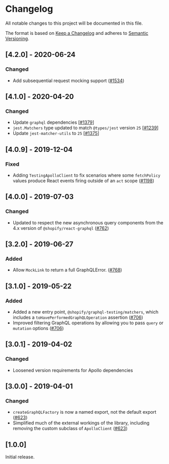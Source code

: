 # Changelog

All notable changes to this project will be documented in this file.

The format is based on [Keep a Changelog](http://keepachangelog.com/en/1.0.0/)
and adheres to [Semantic Versioning](http://semver.org/spec/v2.0.0.html).

<!-- ## [Unreleased] -->

## [4.2.0] - 2020-06-24

### Changed

- Add subsequential request mocking support ([#1534](https://github.com/Shopify/quilt/pull/1534))

## [4.1.0] - 2020-04-20

### Changed

- Update `graphql` dependencies [[#1379](https://github.com/Shopify/quilt/pull/1379)]
- `jest.Matchers` type updated to match `@types/jest` version `25` [[#1239](https://github.com/Shopify/quilt/pull/1239)]
- Update `jest-matcher-utils` to `25` [[#1375](https://github.com/Shopify/quilt/pull/1375)]

## [4.0.9] - 2019-12-04

### Fixed

- Adding `TestingApolloClient` to fix scenarios where some `fetchPolicy` values produce React events firing outside of an `act` scope ([#1198](https://github.com/Shopify/quilt/pull/1198))

## [4.0.0] - 2019-07-03

### Changed

- Updated to respect the new asynchronous query components from the 4.x version of `@shopify/react-graphql` ([#762](https://github.com/Shopify/quilt/pull/762))

## [3.2.0] - 2019-06-27

### Added

- Allow `MockLink` to return a full GraphQLError. ([#768](https://github.com/Shopify/quilt/pull/768))

## [3.1.0] - 2019-05-22

### Added

- Added a new entry point, `@shopify/graphql-testing/matchers`, which includes a `toHavePerformedGraphQLOperation` assertion ([#706](https://github.com/Shopify/quilt/pull/706))
- Improved filtering GraphQL operations by allowing you to pass `query` or `mutation` options ([#706](https://github.com/Shopify/quilt/pull/706))

## [3.0.1] - 2019-04-02

### Changed

- Loosened version requirements for Apollo dependencies

## [3.0.0] - 2019-04-01

### Changed

- `createGraphQLFactory` is now a named export, not the default export ([#623](https://github.com/Shopify/quilt/pull/623/))
- Simplified much of the external workings of the library, including removing the custom subclass of `ApolloClient` ([#623](https://github.com/Shopify/quilt/pull/623/))

## [1.0.0]

Initial release.
